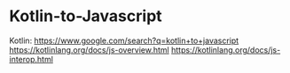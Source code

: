 # Kotlin-to-Javascript
Kotlin: https://www.google.com/search?q=kotlin+to+javascript https://kotlinlang.org/docs/js-overview.html https://kotlinlang.org/docs/js-interop.html
